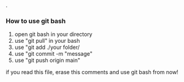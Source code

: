 .
### How to use git bash
1. open git bash in your directory
2. use "git pull" in your bash
3. use "git add ./your folder/
4. use "git commit -m "message"
5. use "git push origin main"

if you read this file, erase this comments and use git bash from now!